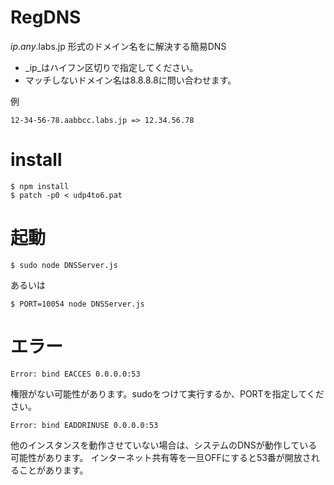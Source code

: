 # RegDNS

_ip_._any_.labs.jp 形式のドメイン名を<ip>に解決する簡易DNS

* _ip_はハイフン区切りで指定してください。
* マッチしないドメイン名は8.8.8.8に問い合わせます。

例

	12-34-56-78.aabbcc.labs.jp => 12.34.56.78

# install
	$ npm install
	$ patch -p0 < udp4to6.pat 

# 起動
	$ sudo node DNSServer.js
あるいは

	$ PORT=10054 node DNSServer.js

# エラー

	Error: bind EACCES 0.0.0.0:53

権限がない可能性があります。sudoをつけて実行するか、PORTを指定してください。


	Error: bind EADDRINUSE 0.0.0.0:53

他のインスタンスを動作させていない場合は、システムのDNSが動作している可能性があります。
インターネット共有等を一旦OFFにすると53番が開放されることがあります。



